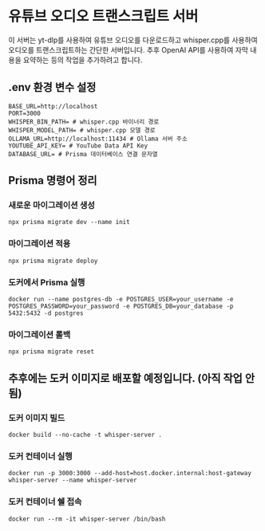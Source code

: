 # 유튜브 오디오 트랜스크립트 서버
이 서버는 yt-dlp를 사용하여 유튜브 오디오를 다운로드하고 whisper.cpp를 사용하여 오디오를 트랜스크립트하는 간단한 서버입니다. 추후 OpenAI API를 사용하여 자막 내용을 요약하는 등의 작업을 추가하려고 합니다. 

## .env 환경 변수 설정
```
BASE_URL=http://localhost
PORT=3000
WHISPER_BIN_PATH= # whisper.cpp 바이너리 경로
WHISPER_MODEL_PATH= # whisper.cpp 모델 경로
OLLAMA_URL=http://localhost:11434 # Ollama 서버 주소
YOUTUBE_API_KEY= # YouTube Data API Key
DATABASE_URL= # Prisma 데이터베이스 연결 문자열
```

## Prisma 명령어 정리
### 새로운 마이그레이션 생성
```
npx prisma migrate dev --name init
```

### 마이그레이션 적용
```
npx prisma migrate deploy
```

### 도커에서 Prisma 실행
```
docker run --name postgres-db -e POSTGRES_USER=your_username -e POSTGRES_PASSWORD=your_password -e POSTGRES_DB=your_database -p 5432:5432 -d postgres
```

### 마이그레이션 롤백
```
npx prisma migrate reset
```

## 추후에는 도커 이미지로 배포할 예정입니다. (아직 작업 안됨)
### 도커 이미지 빌드
```
docker build --no-cache -t whisper-server .
```

### 도커 컨테이너 실행
```
docker run -p 3000:3000 --add-host=host.docker.internal:host-gateway whisper-server --name whisper-server
```

### 도커 컨테이너 쉘 접속
```
docker run --rm -it whisper-server /bin/bash
```